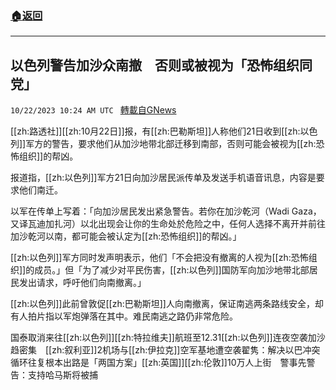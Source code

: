 ###  [:house:返回](README.md)
---


## 以色列警告加沙众南撤　否则或被视为「恐怖组织同党」
`10/22/2023 10:24 AM UTC ` [轉載自GNews](https://gnews.org/articles/1866825)

[[zh:路透社]][[zh:10月22日]]报，有[[zh:巴勒斯坦]]人称他们21日收到[[zh:以色列]]军方的警告，要求他们从加沙地带北部迁移到南部，否则可能会被视为[[zh:恐怖组织]]的帮凶。

报道指，[[zh:以色列]]军方21日向加沙居民派传单及发送手机语音讯息，内容是要求他们南迁。

以军在传单上写着：「向加沙居民发出紧急警告。若你在加沙乾河（Wadi Gaza，又译瓦迪加扎河）以北出现会让你的生命处於危险之中，任何人选择不离开并前往加沙乾河以南，都可能会被认定为[[zh:恐怖组织]]的帮凶。」

[[zh:以色列]]军方同时发声明表示，他们「不会把没有撤离的人视为[[zh:恐怖组织]]的成员。」但「为了减少对平民伤害，[[zh:以色列]]国防军向加沙地带北部居民发出请求，呼吁他们向南撤离。」

[[zh:以色列]]此前曾敦促[[zh:巴勒斯坦]]人向南撤离，保证南逃两条路线安全，却有人拍片指以军炮弹落在其中。难民南逃之路仍非常危险。

国泰取消来往[[zh:以色列]][[zh:特拉维夫]]航班至12.31[[zh:以色列]]连夜空袭加沙趋密集　[[zh:叙利亚]]2机场与[[zh:伊拉克]]空军基地遭空袭翟隽：解决以巴冲突循环往复根本出路是「两国方案」[[zh:英国]][[zh:伦敦]]10万人上街　警事先警告：支持哈马斯将被捕
